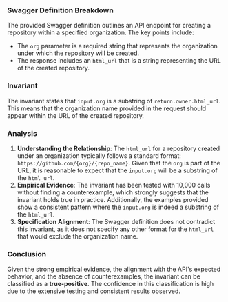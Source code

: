 ### Swagger Definition Breakdown
The provided Swagger definition outlines an API endpoint for creating a repository within a specified organization. The key points include:
- The `org` parameter is a required string that represents the organization under which the repository will be created.
- The response includes an `html_url` that is a string representing the URL of the created repository.

### Invariant
The invariant states that `input.org` is a substring of `return.owner.html_url`. This means that the organization name provided in the request should appear within the URL of the created repository.

### Analysis
1. **Understanding the Relationship**: The `html_url` for a repository created under an organization typically follows a standard format: `https://github.com/{org}/{repo_name}`. Given that the `org` is part of the URL, it is reasonable to expect that the `input.org` will be a substring of the `html_url`.
2. **Empirical Evidence**: The invariant has been tested with 10,000 calls without finding a counterexample, which strongly suggests that the invariant holds true in practice. Additionally, the examples provided show a consistent pattern where the `input.org` is indeed a substring of the `html_url`.
3. **Specification Alignment**: The Swagger definition does not contradict this invariant, as it does not specify any other format for the `html_url` that would exclude the organization name.

### Conclusion
Given the strong empirical evidence, the alignment with the API's expected behavior, and the absence of counterexamples, the invariant can be classified as a **true-positive**. The confidence in this classification is high due to the extensive testing and consistent results observed.
